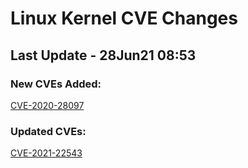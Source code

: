 
# **Linux Kernel CVE Changes**

## Last Update - 28Jun21 08:53

### **New CVEs Added:**

[CVE-2020-28097](cves/CVE-2020-28097)  


### **Updated CVEs:**

[CVE-2021-22543](cves/CVE-2021-22543)  
